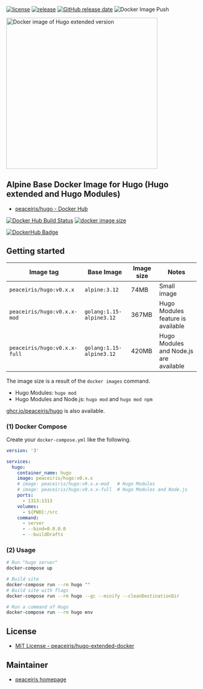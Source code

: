 <!-- https://shields.io/ -->
[![license](https://img.shields.io/github/license/peaceiris/hugo-extended-docker.svg)](https://github.com/peaceiris/hugo-extended-docker/blob/main/LICENSE)
[![release](https://img.shields.io/github/release/peaceiris/hugo-extended-docker.svg)](https://github.com/peaceiris/hugo-extended-docker/releases/latest)
[![GitHub release date](https://img.shields.io/github/release-date/peaceiris/hugo-extended-docker.svg)](https://github.com/peaceiris/hugo-extended-docker/releases)
![Docker Image Push](https://github.com/peaceiris/hugo-extended-docker/workflows/Docker%20Image%20Push/badge.svg?branch=main&event=push)

<img width="400" alt="Docker image of Hugo extended version" src="./images/ogp.svg">



## Alpine Base Docker Image for Hugo (Hugo extended and Hugo Modules)

- [peaceiris/hugo - Docker Hub]

[![Docker Hub Build Status](https://img.shields.io/docker/cloud/build/peaceiris/hugo.svg)](https://hub.docker.com/r/peaceiris/hugo)
[![docker image size](https://images.microbadger.com/badges/image/peaceiris/hugo.svg)](https://microbadger.com/images/peaceiris/hugo)

<!-- https://microbadger.com/ -->

[![DockerHub Badge](https://dockeri.co/image/peaceiris/hugo)][peaceiris/hugo - Docker Hub]

[peaceiris/hugo - Docker Hub]: https://hub.docker.com/r/peaceiris/hugo



## Getting started

| Image tag | Base Image | Image size | Notes |
|---|---|---|---|
| `peaceiris/hugo:v0.x.x` | `alpine:3.12` | 74MB | Small image |
| `peaceiris/hugo:v0.x.x-mod` | `golang:1.15-alpine3.12` | 367MB | Hugo Modules feature is available |
| `peaceiris/hugo:v0.x.x-full` | `golang:1.15-alpine3.12` | 420MB | Hugo Modules and Node.js are available |

The image size is a result of the `docker images` command.

- Hugo Modules: `hugo mod`
- Hugo Modules and Node.js: `hugo mod` and `hugo mod npm`

[ghcr.io/peaceiris/hugo] is also available.

[ghcr.io/peaceiris/hugo]: https://github.com/users/peaceiris/packages/container/package/hugo

### (1) Docker Compose

Create your `docker-compose.yml` like the following.

```yaml
version: '3'

services:
  hugo:
    container_name: hugo
    image: peaceiris/hugo:v0.x.x
    # image: peaceiris/hugo:v0.x.x-mod   # Hugo Modules
    # image: peaceiris/hugo:v0.x.x-full  # Hugo Modules and Node.js
    ports:
      - 1313:1313
    volumes:
      - ${PWD}:/src
    command:
      - server
      - --bind=0.0.0.0
      - --buildDrafts
```

### (2) Usage

```sh
# Run "hugo server"
docker-compose up

# Build site
docker-compose run --rm hugo ""
# Build site with flags
docker-compose run --rm hugo --gc --minify --cleanDestinationDir

# Run a command of Hugo
docker-compose run --rm hugo env
```



## License

- [MIT License - peaceiris/hugo-extended-docker]

[MIT License - peaceiris/hugo-extended-docker]: https://github.com/peaceiris/hugo-extended-docker/blob/main/LICENSE



## Maintainer

- [peaceiris homepage](https://peaceiris.com/)
